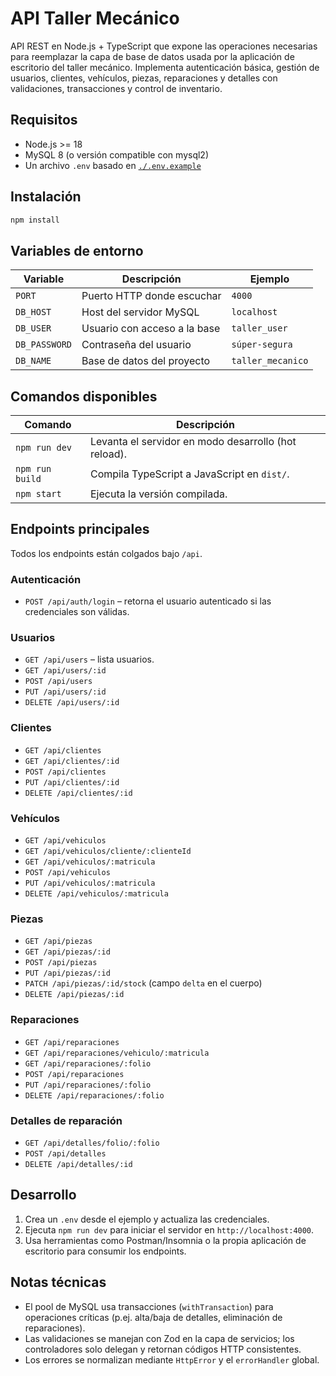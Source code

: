 # API Taller Mecánico

API REST en Node.js + TypeScript que expone las operaciones necesarias para reemplazar la capa de base de datos usada por la aplicación de escritorio del taller mecánico. Implementa autenticación básica, gestión de usuarios, clientes, vehículos, piezas, reparaciones y detalles con validaciones, transacciones y control de inventario.

## Requisitos

- Node.js >= 18
- MySQL 8 (o versión compatible con mysql2)
- Un archivo `.env` basado en [`./.env.example`](./.env.example)

## Instalación

```bash
npm install
```

## Variables de entorno

| Variable     | Descripción                        | Ejemplo            |
|--------------|------------------------------------|--------------------|
| `PORT`       | Puerto HTTP donde escuchar         | `4000`             |
| `DB_HOST`    | Host del servidor MySQL            | `localhost`        |
| `DB_USER`    | Usuario con acceso a la base       | `taller_user`      |
| `DB_PASSWORD`| Contraseña del usuario             | `súper-segura`     |
| `DB_NAME`    | Base de datos del proyecto         | `taller_mecanico`  |

## Comandos disponibles

| Comando          | Descripción                                  |
|------------------|----------------------------------------------|
| `npm run dev`    | Levanta el servidor en modo desarrollo (hot reload). |
| `npm run build`  | Compila TypeScript a JavaScript en `dist/`.  |
| `npm start`      | Ejecuta la versión compilada.                |

## Endpoints principales

Todos los endpoints están colgados bajo `/api`.

### Autenticación

- `POST /api/auth/login` – retorna el usuario autenticado si las credenciales son válidas.

### Usuarios

- `GET /api/users` – lista usuarios.
- `GET /api/users/:id`
- `POST /api/users`
- `PUT /api/users/:id`
- `DELETE /api/users/:id`

### Clientes

- `GET /api/clientes`
- `GET /api/clientes/:id`
- `POST /api/clientes`
- `PUT /api/clientes/:id`
- `DELETE /api/clientes/:id`

### Vehículos

- `GET /api/vehiculos`
- `GET /api/vehiculos/cliente/:clienteId`
- `GET /api/vehiculos/:matricula`
- `POST /api/vehiculos`
- `PUT /api/vehiculos/:matricula`
- `DELETE /api/vehiculos/:matricula`

### Piezas

- `GET /api/piezas`
- `GET /api/piezas/:id`
- `POST /api/piezas`
- `PUT /api/piezas/:id`
- `PATCH /api/piezas/:id/stock` (campo `delta` en el cuerpo)
- `DELETE /api/piezas/:id`

### Reparaciones

- `GET /api/reparaciones`
- `GET /api/reparaciones/vehiculo/:matricula`
- `GET /api/reparaciones/:folio`
- `POST /api/reparaciones`
- `PUT /api/reparaciones/:folio`
- `DELETE /api/reparaciones/:folio`

### Detalles de reparación

- `GET /api/detalles/folio/:folio`
- `POST /api/detalles`
- `DELETE /api/detalles/:id`

## Desarrollo

1. Crea un `.env` desde el ejemplo y actualiza las credenciales.
2. Ejecuta `npm run dev` para iniciar el servidor en `http://localhost:4000`.
3. Usa herramientas como Postman/Insomnia o la propia aplicación de escritorio para consumir los endpoints.

## Notas técnicas

- El pool de MySQL usa transacciones (`withTransaction`) para operaciones críticas (p.ej. alta/baja de detalles, eliminación de reparaciones).
- Las validaciones se manejan con Zod en la capa de servicios; los controladores solo delegan y retornan códigos HTTP consistentes.
- Los errores se normalizan mediante `HttpError` y el `errorHandler` global.
